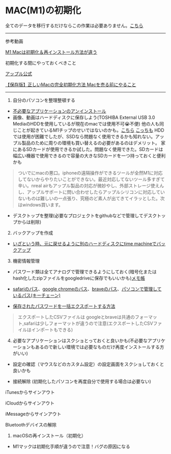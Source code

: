  # MAC(M1)の初期化

  全てのデータを移行するだけならこの作業は必要ありません。[こちら](https://support.apple.com/ja-jp/HT204350)

 ---

 参考動画

 [M1 Macは初期化＆再インストール方法が違う](https://www.youtube.com/watch?v=VsYi4W7hkpY)

 初期化する間にやっておくべきこと

 [アップル公式](https://support.apple.com/ja-jp/HT201065)

 [【保存版】正しいMacの完全初期化方法 Macを売る前にやること](https://macgarage.jp/mac-initialize/)

 ---

1. 自分のパソコンを整理整頓する
  
- [不必要なアプリケーションのアンインストール](https://www.lifehacker.jp/article/206045remember-to-delete-and-unlink-your-accounts-before-dele/)
- 画像、動画はハードディスクに保存しよう(TOSHIBA External USB 3.0 MediaのHDDを使用しているが現在のmacでは使用不可😭不便)
他の人も同じことが起きているM1チップのせいではないのかも。[こちら](https://www.buffalo.jp/support/faq/detail/1199.html)
[こっちも](https://soundorbis.com/mac-ex-hdd-ssd-fomat/)
HDDでは使用が困難でしたが、SSDなら問題なく使用できるかも知れない。アップル製品のために周りの環境も買い替えるの必要があるのはデメリット。
家にあるSDカードが使用できるか試した。問題なく使用できた。SDカードは幅広い機器で使用できるので容量の大きなSDカードを一つ持っておくと便利かも

> ついでにmacの悪口。iphoneの遠隔操作ができるツールが全然M1に対応してないからやりたいことができない。最近対応してないツール多すぎて辛い。nreal airもアップル製品の対応が微妙やし、外部ストレージ使えんし、アップルサポートに問い合わせしたらアップルシリコンに対応していないものは難しいの一点張り、究極のど素人が出てきてイラッとした。次はwindows買います。

- デスクトップを整理(必要なプロジェクトをgithubなどで管理してデスクトップからは削除)

2. バックアップを作成

- [いざという時、元に戻せるように別のハードディスクにtime machineでバックアップ](https://support.apple.com/ja-jp/mac-backup)

3. 機密情報管理

- パスワード類は全てアナログで管理できるようにしておく(暗号化またはhash化したzipファイルをgoogledriveに保存でもいいかも)[メモ帳](https://news.allabout.co.jp/articles/o/27889/)

- [safariのパス](https://br.atsit.in/ja/?p=66244)、[google chromeのパス](https://yoshitechblog.com/google-chrome-password-information-confirmation)、[braveのパス](https://lv73.net/brave-password-control-where/)、[パソコンで管理しているパス(キーチェーン)](https://support.apple.com/ja-jp/HT211145#:~:text=Safari%20%E3%81%A7%E4%BF%9D%E5%AD%98%E6%B8%88%E3%81%BF%E3%81%AE%E3%83%91%E3%82%B9%E3%83%AF%E3%83%BC%E3%83%89%E3%82%92%E8%A1%A8%E7%A4%BA%E3%81%99%E3%82%8B&text=%E3%80%8CSafari%E3%80%8D%E3%83%A1%E3%83%8B%E3%83%A5%E3%83%BC%E3%81%8B%E3%82%89%E3%80%8C%E7%92%B0%E5%A2%83,%E3%81%99%E3%82%8B%E3%81%93%E3%81%A8%E3%82%82%E3%81%A7%E3%81%8D%E3%81%BE%E3%81%99%E3%80%82)

- [保存されたパスワードを一括エクスポートする方法](https://atmarkit.itmedia.co.jp/ait/articles/2006/03/news021.html#:~:text=%E3%83%91%E3%82%B9%E3%83%AF%E3%83%BC%E3%83%89%E3%82%92CSV%E3%83%95%E3%82%A1%E3%82%A4%E3%83%AB%E3%81%AB%E4%BF%9D%E5%AD%98%EF%BC%88%E3%82%A8%E3%82%AF%E3%82%B9%E3%83%9D%E3%83%BC%E3%83%88%EF%BC%89%E3%81%99%E3%82%8B%E3%81%AB%E3%81%AF,-Chrome%E3%81%AB%E4%BF%9D%E5%AD%98&text=%E3%81%82%E3%82%8B%E3%81%84%E3%81%AFURL%E3%81%A8%E3%81%97%E3%81%A6%E3%80%8Cchrome%3A%2F%2F,%E3%82%A8%E3%82%AF%E3%82%B9%E3%83%9D%E3%83%BC%E3%83%88%EF%BC%BD%E3%82%92%E3%82%AF%E3%83%AA%E3%83%83%E3%82%AF%E3%81%97%E3%81%BE%E3%81%99%E3%80%82)

> エクスポートしたCSVファイルは googleとbraveは共通のフォーマット,safariは少しフォーマットが違うので注意(エクスポートしたCSVファイルはインポートもできる)

4. 必要なアプリケーションはスクショとっておくと良いかも(不必要なアプリケーションもあるので新しい環境では必要なものだけ再度インストールする方がいい)

- 設定の確認（マウスなどのカスタム設定）の設定画面をスクショしておくと良いかも

- 接続解除 (初期化したパソコンを再度自分で使用する場合は必要ない)

iTunesからサインアウト

iCloudからサインアウト

iMessageからサインアウト

Bluetoothデバイスの解除

1. macOSの再インストール（初期化）

- M1マックは初期化手順が違うので注意！バグの原因になる
